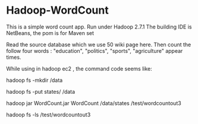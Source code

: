 # Hadoop-WordCount
This is a simple word count app. 
Run under Hadoop 2.7.1
The building IDE is NetBeans, the pom is for Maven set

Read the source database which we use 50 wiki page here. Then count the follow four words : "education", "politics", "sports", "agriculture" appear times.

While using in hadoop ec2 , the command code seems like:

hadoop fs -mkdir /data

hadoop fs -put states/ /data

hadoop jar WordCount.jar WordCount /data/states /test/wordcountout3

hadoop fs -ls /test/wordcountout3
